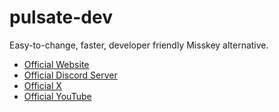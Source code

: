 # pulsate-dev

Easy-to-change, faster, developer friendly Misskey alternative.

- [Official Website](https://pulsate.dev/)
- [Official Discord Server](https://link.pulsate.dev/discord)
- [Official X](https://link.pulsate.dev/x)
- [Official YouTube](https://link.pulsate.dev/youtube)
